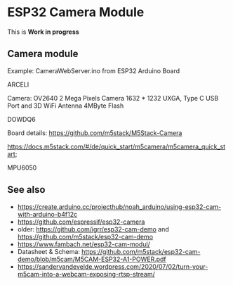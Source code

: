 # ESP32 Camera Module

This is **Work in progress**

## Camera module


Example: CameraWebServer.ino from ESP32 Arduino Board


ARCELI

Camera: OV2640 2 Mega Pixels Camera 1632 * 1232 UXGA,
Type C USB Port and 3D WiFi Antenna
4MByte Flash

DOWDQ6


Board details: <https://github.com/m5stack/M5Stack-Camera>

<https://docs.m5stack.com/#/de/quick_start/m5camera/m5camera_quick_start>;


 MPU6050


## See also

* <https://create.arduino.cc/projecthub/noah_arduino/using-esp32-cam-with-arduino-b4f12c>
* <https://github.com/espressif/esp32-camera>
* older: <https://github.com/igrr/esp32-cam-demo> and <https://github.com/m5stack/esp32-cam-demo>
* <https://www.fambach.net/esp32-cam-modul/>
* Datasheet & Schema: <https://github.com/m5stack/esp32-cam-demo/blob/m5cam/M5CAM-ESP32-A1-POWER.pdf>
* <https://sandervandevelde.wordpress.com/2020/07/02/turn-your-m5cam-into-a-webcam-exposing-rtsp-stream/>
